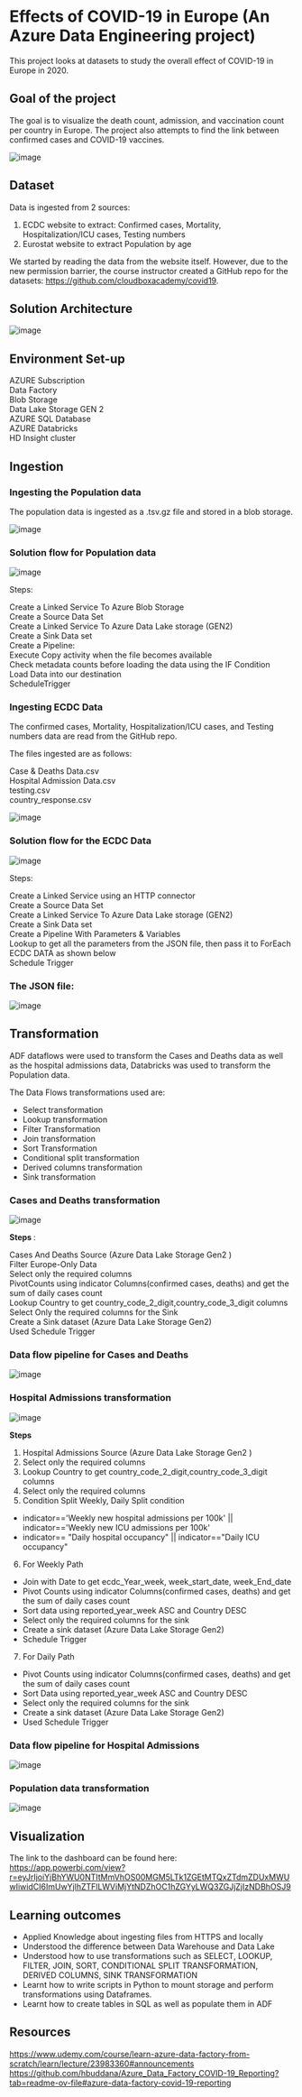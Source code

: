 # Effects of COVID-19 in Europe (An Azure Data Engineering project)
This project looks at datasets to study the overall effect of COVID-19 in Europe in 2020.

## Goal of the project
The goal is to visualize the death count, admission, and vaccination count per country in Europe. The project also attempts to find the link between confirmed cases
and COVID-19 vaccines.

![image](https://github.com/user-attachments/assets/618d7296-7e72-402e-ac96-52183cbae643)


## Dataset
Data is ingested from 2 sources:
1. ECDC website to extract: Confirmed cases, Mortality, Hospitalization/ICU cases, Testing numbers
2. Eurostat website to extract Population by age

We started by reading the data from the website itself. However, due to the new permission barrier, the course instructor created a GitHub repo for the 
datasets: https://github.com/cloudboxacademy/covid19.

## Solution Architecture
![image](https://github.com/user-attachments/assets/9c7a7905-b1b7-4c06-877e-f4fe2a88cee6)

## Environment Set-up
 AZURE Subscription <br>
 Data Factory <br>
 Blob Storage <br>
 Data Lake Storage GEN 2 <br>
 AZURE SQL Database <br>
 AZURE Databricks <br>
 HD Insight cluster <br>


## Ingestion  
### Ingesting the Population data
The population data is ingested as a .tsv.gz file and stored in a blob storage. 

![image](https://github.com/user-attachments/assets/97027d6b-668b-4a86-986d-0999c7d72e36)

### Solution flow for Population data
![image](https://github.com/user-attachments/assets/3d766c74-3527-4fc5-bd21-a797b5d301e5)

Steps:

Create a Linked Service To Azure Blob Storage <br>
Create a Source Data Set <br>
Create a Linked Service To Azure Data Lake storage (GEN2) <br>
Create a Sink Data set <br>
Create a Pipeline: <br>
Execute Copy activity when the file becomes available<br>
Check metadata counts before loading the data using the IF Condition <br>
Load Data into our destination <br>
ScheduleTrigger <br>

### Ingesting ECDC Data
The confirmed cases, Mortality, Hospitalization/ICU cases, and Testing numbers data are read from the GitHub repo.

The files ingested are as follows:

Case & Deaths Data.csv <br>
Hospital Admission Data.csv <br>
testing.csv <br>
country_response.csv <br>

![image](https://github.com/user-attachments/assets/ebfce600-7bd7-4c22-9f6a-1773b66004bf)

### Solution flow for the ECDC Data
![image](https://github.com/user-attachments/assets/feed5b9f-4964-4801-b200-f1c43db5c61f)

Steps:

Create a Linked Service using an HTTP connector <br>
Create a Source Data Set <br>
Create a Linked Service To Azure Data Lake storage (GEN2) <br>
Create a Sink Data set <br>
Create a Pipeline With Parameters & Variables <br>
Lookup to get all the parameters from the JSON file, then pass it to ForEach ECDC DATA as shown below <br>
Schedule Trigger <br>

### The JSON file:
![image](https://github.com/user-attachments/assets/951e6585-0d65-4baf-9338-3c38d787acd9)


## Transformation
ADF dataflows were used to transform the Cases and Deaths data as well as the hospital admissions data,
Databricks was used to transform the Population data.

The Data Flows transformations used are:

- Select transformation
- Lookup transformation
- Filter Transformation
- Join transformation
- Sort Transformation
- Conditional split transformation
- Derived columns transformation
- Sink transformation

### Cases and Deaths transformation
![image](https://github.com/user-attachments/assets/6638af9e-eab3-43e0-a2d1-06d266cdd0c7)

<strong> Steps </strong>:

Cases And Deaths Source (Azure Data Lake Storage Gen2 ) <br>
Filter Europe-Only Data <br>
Select only the required columns <br>
PivotCounts using indicator Columns(confirmed cases, deaths) and get the sum of daily cases count <br>
Lookup Country to get country_code_2_digit,country_code_3_digit columns <br>
Select Only the required columns for the Sink <br>
Create a Sink dataset (Azure Data Lake Storage Gen2) <br>
Used Schedule Trigger <br>

### Data flow pipeline for Cases and Deaths
![image](https://github.com/user-attachments/assets/2f14f3df-b6fe-4472-87c6-422e2e93abe1)





 ### Hospital Admissions transformation
 ![image](https://github.com/user-attachments/assets/8f066a71-c3ce-455d-9015-f3e7e786a0b4)

 <strong> Steps </strong>
1. Hospital Admissions Source (Azure Data Lake Storage Gen2 ) <br>
2. Select only the required columns<br>
3. Lookup Country to get country_code_2_digit,country_code_3_digit columns<br>
4. Select only the required columns<br>
5. Condition Split Weekly, Daily Split condition<br>
- indicator=='Weekly new hospital admissions per 100k' || indicator=='Weekly new ICU admissions per 100k'
- indicator== "Daily hospital occupancy" || indicator=="Daily ICU occupancy"
6. For Weekly Path <br>
- Join with Date to get ecdc_Year_week, week_start_date, week_End_date
- Pivot Counts using indicator Columns(confirmed cases, deaths) and get the sum of daily cases count
- Sort data using reported_year_week ASC and Country DESC
- Select only the required columns for the sink
- Create a sink dataset (Azure Data Lake Storage Gen2)
- Schedule Trigger
7. For Daily Path <br>
- Pivot Counts using indicator Columns(confirmed cases, deaths) and get the sum of daily cases count
- Sort Data using reported_year_week ASC and Country DESC
- Select only the required columns for the sink
- Create a sink dataset (Azure Data Lake Storage Gen2)
- Used Schedule Trigger
### Data flow pipeline for Hospital Admissions
 ![image](https://github.com/user-attachments/assets/aec51216-3240-41aa-a4c6-4bc33a58bb5c)
### Population data transformation
![image](https://github.com/user-attachments/assets/4500ca70-de07-42f7-a2a3-11d7d2cb304c)


## Visualization

The link to the dashboard can be found here: https://app.powerbi.com/view?r=eyJrIjoiYjBhYWU0NTItMmVhOS00MGM5LTk1ZGEtMTQxZTdmZDUxMWUwIiwidCI6ImUwYjlhZTFlLWViMjYtNDZhOC1hZGYyLWQ3ZGJjZjIzNDBhOSJ9

## Learning outcomes
- Applied Knowledge about ingesting files from HTTPS and locally
- Understood the difference between Data Warehouse and Data Lake
- Understood how to use transformations such as SELECT, LOOKUP, FILTER, JOIN, SORT, CONDITIONAL  SPLIT TRANSFORMATION, DERIVED COLUMNS, SINK TRANSFORMATION
- Learnt how to write scripts in Python to mount storage and perform transformations using Dataframes.
- Learnt how to create tables in SQL as well as populate them in ADF

## Resources
https://www.udemy.com/course/learn-azure-data-factory-from-scratch/learn/lecture/23983360#announcements <br>
https://github.com/hbuddana/Azure_Data_Factory_COVID-19_Reporting?tab=readme-ov-file#azure-data-factory-covid-19-reporting










